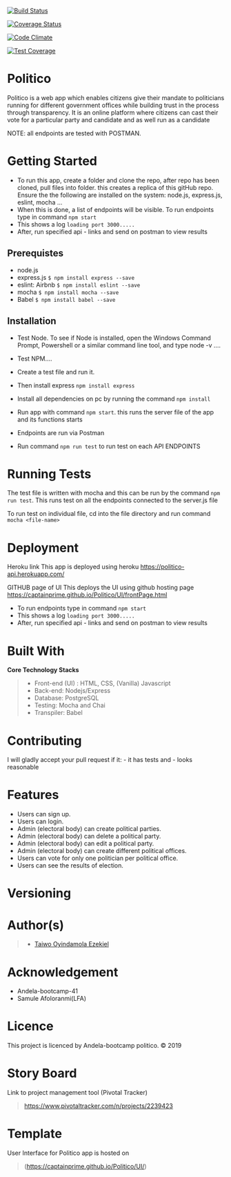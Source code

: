 [![Build Status](https://travis-ci.org/captainPrime/Politico.svg?branch=ft-api-endpoints-createOffice-%23163388520)](https://travis-ci.org/captainPrime/Politico)

[![Coverage Status](https://coveralls.io/repos/github/captainPrime/Politico/badge.svg?branch=ft-api-endpoints-createOffice-%23163388520)](https://coveralls.io/github/captainPrime/Politico?branch=ft-api-endpoints-createOffice-%23163388520)

[![Code Climate](https://codeclimate.com/github/cloudfoundry/membrane.png)](https://codeclimate.com/github/cloudfoundry/membrane)

[![Test Coverage](https://api.codeclimate.com/v1/badges/b1161b997b36d04b615c/test_coverage)](https://codeclimate.com/github/captainPrime/Politico/test_coverage)

# Politico 
Politico is a web app which enables citizens give their mandate to politicians running for different government offices
while building trust in the process through transparency.
It is an online platform where citizens can cast their vote for a particular party and candidate and as well run as a candidate

NOTE: all endpoints are tested with POSTMAN.

# Getting Started
- To run this app, create  a folder and clone the repo, after repo has been cloned, pull files into folder. this creates a replica of this gitHub repo. Ensure the the following are installed on the system: node.js, express.js, eslint, mocha ...
- When this is done, a list of endpoints will be visible. To run endpoints type in command `npm start`
- This shows a log `loading port 3000.....`
- After, run specified api - links and send on postman to view results

## Prerequistes
- node.js
- express.js                   `$ npm install express --save`
- eslint: Airbnb               `$ npm install eslint --save`
- mocha                        `$ npm install mocha --save`
- Babel                        `$ npm install babel --save`

## Installation
- Test Node. To see if Node is installed, open the Windows Command Prompt, Powershell or a similar command line tool, and type node -v ....

- Test NPM....

- Create a test file and run it.

- Then install express `npm install express`

- Install all dependencies on pc by running the command `npm install`

- Run app with command `npm start`. this runs the server file of the app and its functions starts

- Endpoints are run via Postman

- Run command `npm run test` to run test on each API ENDPOINTS

# Running Tests
The test file is written with mocha and this can be run by the command `npm run test`. This runs test on all the endpoints connected to the server.js file

To run test on individual file, cd into the file directory and run command `mocha <file-name>`

# Deployment
Heroku link
This app is deployed using heroku
https://politico-api.herokuapp.com/

GITHUB page of UI
This deploys the UI using github hosting page
https://captainprime.github.io/Politico/UI/frontPage.html

- To run endpoints type in command `npm start`
- This shows a log `loading port 3000.....`
- After, run specified api - links and send on postman to view results

# Built With

**Core Technology Stacks**
>- Front-end (UI) : HTML, CSS, (Vanilla) Javascript
>- Back-end: Nodejs/Express
>- Database: PostgreSQL
>- Testing: Mocha and Chai
>- Transpiler: Babel


# Contributing
I will gladly accept your pull request if it:
     - it has tests and
     - looks reasonable

 # Features
- Users can sign up.
- Users can login.
- Admin (electoral body) can create political parties.
- Admin (electoral body) can delete a political party.
- Admin (electoral body) can edit a political party.
- Admin (electoral body) can create different political offices.
- Users can vote for only one politician per political office.
- Users can see the results of election.

# Versioning


# Author(s)
>- [Taiwo Oyindamola Ezekiel](https://github.com/captainPrime)

# Acknowledgement
- Andela-bootcamp-41
- Samule Afoloranmi(LFA)

# Licence
This project is licenced by Andela-bootcamp
politico. &copy; 2019

# Story Board
Link to project management tool (Pivotal Tracker) 
> https://www.pivotaltracker.com/n/projects/2239423

# Template
User Interface for Politico app is hosted on  
> (https://captainprime.github.io/Politico/UI/)
